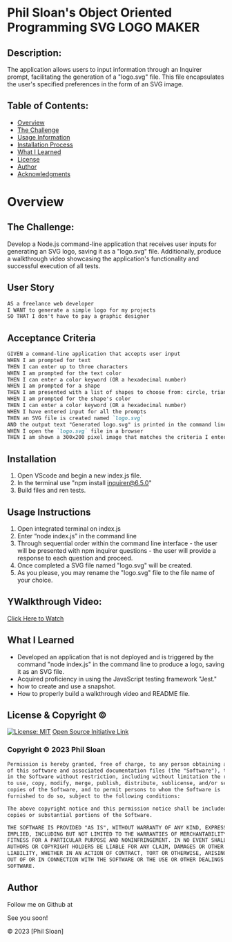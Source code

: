 # Phil Sloan's Object Oriented Programming SVG LOGO MAKER


  
## Description:
The application allows users to input information through an Inquirer prompt, facilitating the generation of a "logo.svg" file. This file encapsulates the user's specified preferences in the form of an SVG image.


## Table of Contents:
- [Overview](#Overview)
- [The Challenge](#The-Challenge)
- [Usage Information](#Usage-Information)
- [Installation Process](#Installation)
- [What I Learned](#What-I-Learned)
- [License](#License)
- [Author](#Author)
- [Acknowledgments](#Acknowledgments)

# Overview

## The Challenge:
Develop a Node.js command-line application that receives user inputs for generating an SVG logo, saving it as a "logo.svg" file. Additionally, produce a walkthrough video showcasing the application's functionality and successful execution of all tests.


## User Story
```md
AS a freelance web developer
I WANT to generate a simple logo for my projects
SO THAT I don't have to pay a graphic designer
```

## Acceptance Criteria
```md
GIVEN a command-line application that accepts user input
WHEN I am prompted for text
THEN I can enter up to three characters
WHEN I am prompted for the text color
THEN I can enter a color keyword (OR a hexadecimal number)
WHEN I am prompted for a shape
THEN I am presented with a list of shapes to choose from: circle, triangle, and square
WHEN I am prompted for the shape's color
THEN I can enter a color keyword (OR a hexadecimal number)
WHEN I have entered input for all the prompts
THEN an SVG file is created named `logo.svg`
AND the output text "Generated logo.svg" is printed in the command line
WHEN I open the `logo.svg` file in a browser
THEN I am shown a 300x200 pixel image that matches the criteria I entered
```


## Installation
1. Open VScode and begin a new index.js file.
2. In the terminal use "npm install inquirer@6.5.0"
3. Build files and ren tests.


## Usage Instructions

1. Open integrated terminal on index.js
2. Enter “node index.js” in the command line
3. Through sequential order within the command line interface - the user will be presented with npm inquirer questions - the user will provide a response to each question and proceed.
4. Once completed a SVG file named "logo.svg" will be created.
5. As you please, you may rename the "logo.svg" file to the file name of your choice.



## YWalkthrough Video:
[Click Here to Watch]()



## What I Learned
- Developed an application that is not deployed and is triggered by the command "node index.js" in the command line to produce a logo, saving it as an SVG file.
- Acquired proficiency in using the JavaScript testing framework "Jest."
- how to create and use a snapshot.
- How to properly build a walkthrough video and README file.



## License & Copyright ©
  
[![License: MIT](https://img.shields.io/badge/License-MIT-yellow.svg)](https://opensource.org/licenses/MIT) [Open Source Initiative Link](https://opensource.org/licenses/MIT)

### Copyright © 2023 Phil Sloan
```md
Permission is hereby granted, free of charge, to any person obtaining a copy
of this software and associated documentation files (the "Software"), to deal
in the Software without restriction, including without limitation the rights
to use, copy, modify, merge, publish, distribute, sublicense, and/or sell
copies of the Software, and to permit persons to whom the Software is
furnished to do so, subject to the following conditions:

The above copyright notice and this permission notice shall be included in all
copies or substantial portions of the Software.

THE SOFTWARE IS PROVIDED "AS IS", WITHOUT WARRANTY OF ANY KIND, EXPRESS OR
IMPLIED, INCLUDING BUT NOT LIMITED TO THE WARRANTIES OF MERCHANTABILITY,
FITNESS FOR A PARTICULAR PURPOSE AND NONINFRINGEMENT. IN NO EVENT SHALL THE
AUTHORS OR COPYRIGHT HOLDERS BE LIABLE FOR ANY CLAIM, DAMAGES OR OTHER
LIABILITY, WHETHER IN AN ACTION OF CONTRACT, TORT OR OTHERWISE, ARISING FROM,
OUT OF OR IN CONNECTION WITH THE SOFTWARE OR THE USE OR OTHER DEALINGS IN THE
SOFTWARE.
```

  
## Author

Follow me on Github at 

See you soon!

© 2023 [Phil Sloan]
